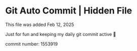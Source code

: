# Git Auto Commit | Hidden File

This file was added Feb 12, 2025

Just for fun and keeping my daily git commit active 🤪

commit number: 1553919
